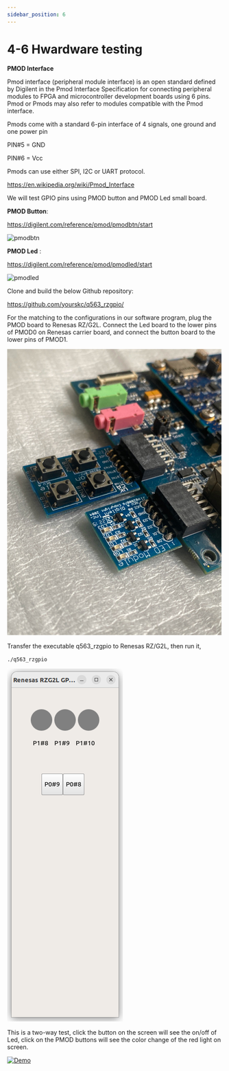```yaml
---
sidebar_position: 6
---
```

# 4-6 Hwardware testing

**PMOD Interface**  

Pmod interface (peripheral module interface) is an open standard defined by Digilent in the Pmod Interface Specification for connecting peripheral modules to FPGA and microcontroller development boards using 6 pins. Pmod or Pmods may also refer to modules compatible with the Pmod interface.

Pmods come with a standard 6-pin interface of 4 signals, one ground and one power pin

PIN#5 = GND

PIN#6 = Vcc

Pmods can use either SPI, I2C or UART protocol.

<https://en.wikipedia.org/wiki/Pmod_Interface>

We will test GPIO pins using PMOD button and PMOD Led small board.

**PMOD Button**:

<https://digilent.com/reference/pmod/pmodbtn/start>

![pmodbtn](https://digilent.com/reference/_media/reference/pmod/pmodbtn/pmodbtn-0.png)

**PMOD Led** :

<https://digilent.com/reference/pmod/pmodled/start>

![pmodled](https://digilent.com/reference/_media/reference/pmod/pmodled/pmodled-0.png)

Clone and build the below Github repository:

<https://github.com/yourskc/q563_rzgpio/>

For the matching to the configurations in our software program, plug the PMOD board
to Renesas RZ/G2L. Connect the Led board to the lower pins of PMOD0 on Renesas carrier board, and connect the button board to the lower pins of PMOD1.  

![RZG2L_PMOD](https://github.com/yourskc/q563_rzgpio/raw/main/images/RZG2L_PMOD.JPG)

Transfer the executable q563_rzgpio to Renesas RZ/G2L, then run it,

```bash
./q563_rzgpio
```

![q563_rzgpio](./image/q563_rzgpio.png)

This is a two-way test, click the button on the screen will see the on/off of Led, click on the PMOD buttons will see the color change of the red light on screen.  

[![Demo](https://img.youtube.com/vi/5rZZOqaB67k/0.jpg)](https://www.youtube.com/watch?v=5rZZOqaB67k)
